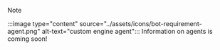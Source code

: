 > [!NOTE]
> :::image type="content" source="../assets/icons/bot-requirement-agent.png" alt-text="custom engine agent"::: Information on agents is coming soon!
